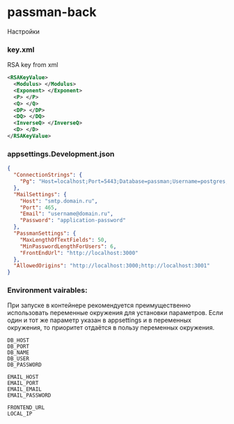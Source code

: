 # passman-back

Настройки

### **key.xml**

RSA key from xml

```xml
<RSAKeyValue>
  <Modulus> </Modulus>
  <Exponent> </Exponent>
  <P> </P>
  <Q> </Q>
  <DP> </DP>
  <DQ> </DQ>
  <InverseQ> </InverseQ>
  <D> </D>
</RSAKeyValue>
```

### **appsettings.Development.json**

```json
{
  "ConnectionStrings": {
    "Pg": "Host=localhost;Port=5443;Database=passman;Username=postgres;Password=postgres"
  },
  "MailSettings": {
    "Host": "smtp.domain.ru",
    "Port": 465,
    "Email": "username@domain.ru",
    "Password": "application-password"
  },
  "PassmanSettings": {
    "MaxLengthOfTextFields": 50,
    "MinPasswordLengthForUsers": 6,
    "FrontEndUrl": "http://localhost:3000"
  },
  "AllowedOrigins": "http://localhost:3000;http://localhost:3001"
}
```

### Environment vairables:

При запуске в контейнере рекомендуется преимущественно использовать переменные окружения для установки параметров.
Если один и тот же параметр указан в appsettings и в переменных окружения, то приоритет отдаётся в пользу переменных окружения.

```env
DB_HOST
DB_PORT
DB_NAME
DB_USER
DB_PASSWORD

EMAIL_HOST
EMAIL_PORT
EMAIL_EMAIL
EMAIL_PASSWORD

FRONTEND_URL
LOCAL_IP
```
